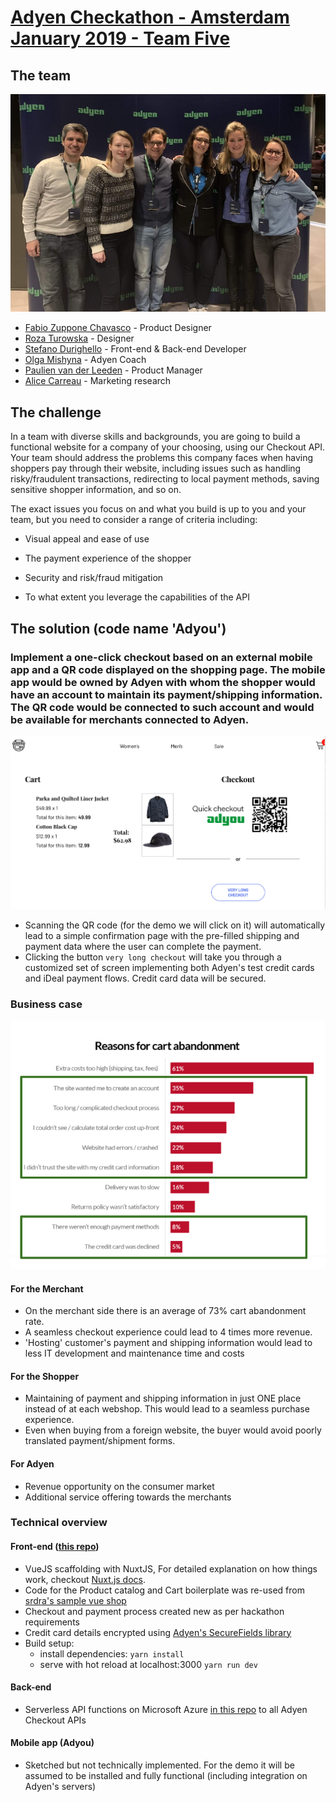 # [Adyen Checkathon - Amsterdam January 2019 - Team Five](https://sdurighello.github.io/team5-adyen-vue/)

## The team

![the team](./static/team_five.png)

- [Fabio Zuppone Chavasco](https://www.linkedin.com/in/fabiozc/) - Product Designer
- [Roza Turowska](https://www.linkedin.com/in/róża-turowska-62b80534/) - Designer
- [Stefano Durighello](https://www.linkedin.com/in/stefanodurighello/) - Front-end & Back-end Developer
- [Olga Mishyna](https://www.linkedin.com/in/mishyna/) - Adyen Coach
- [Paulien van der Leeden](https://www.linkedin.com/in/paulienvanderleeden/) - Product Manager
- [Alice Carreau](https://www.linkedin.com/in/alice-carreau-27841a23/) - Marketing research

## The challenge

In a team with diverse skills and backgrounds, you are going to build a functional website for a company of your choosing, using our Checkout API. Your team should address the problems this company faces when having shoppers pay through their website, including issues such as handling risky/fraudulent transactions, redirecting to local payment methods, saving sensitive shopper information, and so on.

The exact issues you focus on and what you build is up to you and your team, but you need to consider a range of criteria including:

- Visual appeal and ease of use

- The payment experience of the shopper

- Security and risk/fraud mitigation

- To what extent you leverage the capabilities of the API

## The solution (code name 'Adyou')

### Implement a one-click checkout based on an external mobile app and a QR code displayed on the shopping page. The mobile app would be owned by Adyen with whom the shopper would have an account to maintain its payment/shipping information. The QR code would be connected to such account and would be available for merchants connected to Adyen.

![checkout page](./static/checkout.png)

- Scanning the QR code (for the demo we will click on it) will automatically lead to a simple confirmation page with the pre-filled shipping and payment data where the user can complete the payment.
- Clicking the button `very long checkout` will take you through a customized set of screen implementing both Adyen's test credit cards and iDeal payment flows. Credit card data will be secured.

### Business case

![cart abandonment statistics](./static/cart-abandonment.png)

#### For the Merchant

- On the merchant side there is an average of 73% cart abandonment rate.
- A seamless checkout experience could lead to 4 times more revenue.
- 'Hosting' customer's payment and shipping information would lead to less IT development and maintenance time and costs
 
#### For the Shopper

- Maintaining of payment and shipping information in just ONE place instead of at each webshop. This would lead to a seamless purchase experience.
- Even when buying from a foreign website, the buyer would avoid poorly translated payment/shipment forms.

#### For Adyen

- Revenue opportunity on the consumer market
- Additional service offering towards the merchants

### Technical overview

#### Front-end ([this repo](https://github.com/sdurighello/team5-adyen-vue))

- VueJS scaffolding with NuxtJS, For detailed explanation on how things work, checkout [Nuxt.js docs](https://nuxtjs.org).
- Code for the Product catalog and Cart boilerplate was re-used from [srdra's sample vue shop](https://github.com/sdras/sample-vue-shop)
- Checkout and payment process created new as per hackathon requirements
- Credit card details encrypted using [Adyen's SecureFields library](https://docs.adyen.com/developers/checkout/api-integration/collecting-raw-card-data)
- Build setup:
    - install dependencies: `yarn install`
    - serve with hot reload at localhost:3000 `yarn run dev`

#### Back-end

- Serverless API functions on Microsoft Azure [in this repo](https://github.com/sdurighello/team5-adyen-azure) to all Adyen Checkout APIs 

#### Mobile app (Adyou)

- Sketched but not technically implemented. For the demo it will be assumed to be installed and fully functional (including integration on Adyen's servers)
